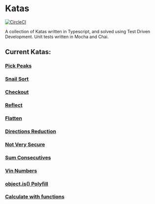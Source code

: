 # Katas

[![CircleCI](https://circleci.com/gh/lukebrobbs/katas/tree/master.svg?style=svg)](https://circleci.com/gh/lukebrobbs/katas/tree/master)

A collection of Katas written in Typescript, and solved using Test Driven Development. Unit tests written in Mocha and Chai.

## Current Katas:

### [Pick Peaks](src/pick-peaks/pickPeaks.ts)

### [Snail Sort](src/snail-sort/snailSort.ts)

### [Checkout](src/checkout/checkout.ts)

### [Reflect](src/reflect/reflect.ts)

### [Flatten](src/flatten/flatten.ts)

### [Directions Reduction](src/directions-reduction/directionsReduction.ts)

### [Not Very Secure](src/not-very-secure/notVerySecure.ts)

### [Sum Consecutives](src/sum-consecutives/sumConsecutives.ts)

### [Vin Numbers](src/vin-numbers/vinNumbers.ts)

### [object.is() Polyfill](src/object-is/objectIs.ts)

### [Calculate with functions](src/calculate-with-functions/calculateWithFunctions.ts)
